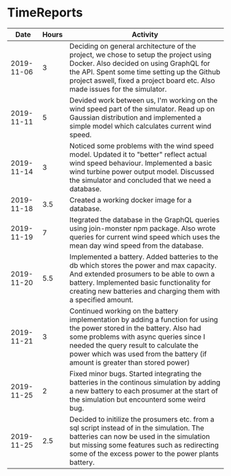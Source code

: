# TimeReports

| Date       | Hours | Activity                                                                                                                                                                                                                                                                                  |
| ---------- | ----- | ----------------------------------------------------------------------------------------------------------------------------------------------------------------------------------------------------------------------------------------------------------------------------------------- |
| 2019-11-06 | 3     | Deciding on general architecture of the project, we chose to setup the project using Docker. Also decided on using GraphQL for the API. Spent some time setting up the Github project aswell, fixed a project board etc. Also made issues for the simulator.                              |
| 2019-11-11 | 5     | Devided work between us, I'm working on the wind speed part of the simulator. Read up on Gaussian distribution and implemented a simple model which calculates current wind speed.                                                                                                        |
| 2019-11-14 | 3     | Noticed some problems with the wind speed model. Updated it to "better" reflect actual wind speed behaviour. Implemented a basic wind turbine power output model. Discussed the simulator and concluded that we need a database.                                                          |
| 2019-11-18 | 3.5   | Created a working docker image for a database.                                                                                                                                                                                                                                            |
| 2019-11-19 | 7     | Itegrated the database in the GraphQL queries using join-monster npm package. Also wrote queries for current wind speed which uses the mean day wind speed from the database.                                                                                                             |
| 2019-11-20 | 5.5   | Implemented a battery. Added batteries to the db which stores the power and max capacity. And extended prosumers to be able to own a battery. Implemented basic functionality for creating new batteries and charging them with a specified amount.                                       |
| 2019-11-21 | 3     | Continued working on the battery implementation by adding a function for using the power stored in the battery. Also had some problems with async queries since I needed the query result to calculate the power which was used from the battery (if amount is greater than stored power) |
| 2019-11-25 | 2     | Fixed minor bugs. Started integrating the batteries in the continous simulation by adding a new battery to each prosumer at the start of the simulation but encounterd some weird bug.                                                                                                    |
| 2019-11-25 | 2.5   | Decided to initilize the prosumers etc. from a sql script instead of in the simulation. The batteries can now be used in the simulation but missing some features such as redirecting some of the excess power to the power plants battery.                                               |
